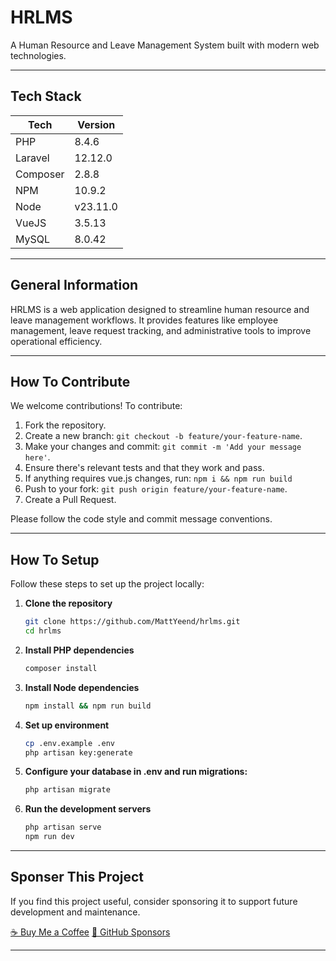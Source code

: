 # HRLMS
A Human Resource and Leave Management System built with modern web technologies.

---

## Tech Stack
| Tech | Version |
|---|---|
| PHP | 8.4.6 |
| Laravel | 12.12.0 |
| Composer | 2.8.8 | 
| NPM | 10.9.2 | 
| Node | v23.11.0 |
| VueJS | 3.5.13 |
| MySQL | 8.0.42 |

--- 

## General Information
HRLMS is a web application designed to streamline human resource and leave management workflows. It provides features like employee management, leave request tracking, and administrative tools to improve operational efficiency.

---

## How To Contribute
We welcome contributions! To contribute:

1. Fork the repository.
2. Create a new branch: `git checkout -b feature/your-feature-name`.
3. Make your changes and commit: `git commit -m 'Add your message here'`.
4. Ensure there's relevant tests and that they work and pass.
5. If anything requires vue.js changes, run: `npm i && npm run build`
6. Push to your fork: `git push origin feature/your-feature-name`.
7. Create a Pull Request.

Please follow the code style and commit message conventions.

---

## How To Setup
Follow these steps to set up the project locally:

1. **Clone the repository**
   ```bash
   git clone https://github.com/MattYeend/hrlms.git
   cd hrlms
   ```
2. **Install PHP dependencies**
    ```bash
    composer install
    ```
3. **Install Node dependencies**
    ```bash
    npm install && npm run build
    ```
4. **Set up environment**
    ```bash
    cp .env.example .env
    php artisan key:generate
    ```
5. **Configure your database in .env and run migrations:**
    ```bash
    php artisan migrate
    ```
6. **Run the development servers**
    ```bash
    php artisan serve
    npm run dev
    ```

---

## Sponser This Project
If you find this project useful, consider sponsoring it to support future development and maintenance.

[☕ Buy Me a Coffee](https://www.buymeacoffee.com/mattyeend)
[💸 GitHub Sponsors](https://github.com/sponsors/MattYeend)

---